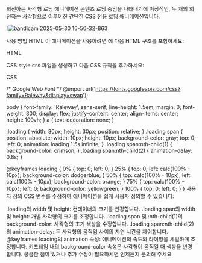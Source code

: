 
회전하는 사각형 로딩 애니메이션
콘텐츠 로딩 중임을 나타내기에 이상적인, 두 개의 회전하는 사각형으로 이루어진 간단한 CSS 전용 로딩 애니메이션입니다.

!![bandicam 2025-05-30 16-50-32-863](https://github.com/user-attachments/assets/2b6a1547-23a0-4a1c-be2f-37da7633a8a7)

사용 방법
HTML
이 애니메이션을 사용하려면 <body>에 다음 HTML 구조를 포함하세요:

HTML

<!DOCTYPE html>
<html lang="ko">
<head>
  <meta charset="UTF-8">
  <title>2) 도형 로딩 애니메이션-02</title>
  <link rel="stylesheet" href="style.css">
</head>
<body>

  <div class="loading">
    <span></span>
    <span></span>
  </div>
  
</body>
</html>
CSS
style.css 파일을 생성하고 다음 CSS 규칙을 추가하세요:

CSS

/* Google Web Font */
@import url('https://fonts.googleapis.com/css?family=Raleway&display=swap');

body {
  font-family: 'Raleway', sans-serif;
  line-height: 1.5em;
  margin: 0;
  font-weight: 300;
  display: flex;
  justify-content: center;
  align-items: center;
  height: 100vh;
}
a {
  text-decoration: none;
}

.loading {
  width: 30px;
  height: 30px;
  position: relative;
}
.loading span {
  position: absolute;
  width: 10px;
  height: 10px;
  background-color: gray;
  top: 0;
  left: 0;
  animation: loading 1.5s infinite;
}
.loading span:nth-child(1) {
  background-color: crimson;
}
.loading span:nth-child(2) {
  animation-delay: 0.8s;
}

@keyframes loading {
  0% {
    top: 0;
    left: 0;
  }
  25% {
    top: 0;
    left: calc(100% - 10px);
    background-color: dodgerblue;
  }
  50% {
    top: calc(100% - 10px);
    left: calc(100% - 10px);
    background-color: orange;
  }
  75% {
    top: calc(100% - 10px);
    left: 0;
    background-color: yellowgreen;
  }
  100% {
    top: 0;
    left: 0;
  }
}
사용자 정의
CSS 변수를 수정하여 애니메이션을 쉽게 사용자 정의할 수 있습니다:

.loading의 width 및 height: 컨테이너의 크기를 변경합니다.
.loading span의 width 및 height: 개별 사각형의 크기를 조정합니다.
.loading span 및 :nth-child(1)의 background-color: 사각형의 초기 색상을 수정합니다.
.loading span:nth-child(2)의 animation-delay: 두 사각형의 움직임 사이의 지연 시간을 제어합니다.
@keyframes loading의 animation 속성: 애니메이션의 속도와 타이밍을 세밀하게 조정합니다. 키프레임 내의 background-color 속성은 사각형이 움직일 때 색상을 변경합니다.
궁금한 점이 있거나 추가 수정이 필요하시면 언제든지 문의해 주세요

